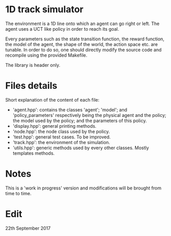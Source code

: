 # 1D track simulator

The environment is a 1D line onto which an agent can go right or left. The agent
uses a UCT like policy in order to reach its goal.

Every parameters such as the state transition function, the reward function,
the model of the agent, the shape of the world, the action space etc. are 
tunable. In order to do so, one should directly modify the source code and
recompile using the provided Makefile.

The library is header only.

# Files details
Short explanation of the content of each file:
- 'agent.hpp': contains the classes 'agent'; 'model'; and 'policy_parameters'
respectively being the physical agent and the policy; the model used by the
policy; and the parameters of this policy.
- 'display.hpp': general printing methods.
- 'node.hpp': the node class used by the policy.
- 'test.hpp': general test cases. To be improved.
- 'track.hpp': the environment of the simulation.
- 'utils.hpp': generic methods used by every other classes. Mostly templates
methods.

# Notes
This is a 'work in progress' version and modifications will be brought from time
to time.

# Edit
22th September 2017

